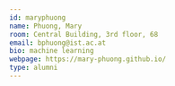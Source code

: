 ```yaml
---
id: maryphuong
name: Phuong, Mary
room: Central Building, 3rd floor, 68
email: bphuong@ist.ac.at
bio: machine learning
webpage: https://mary-phuong.github.io/
type: alumni
---
```

